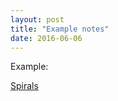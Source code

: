 ```yaml
---
layout: post
title: "Example notes"
date: 2016-06-06
---
```


Example:

[Spirals](https://nbviewer.jupyter.org/github/everestso/everestso.github.io/blob/master/code/Plotting.ipynb)

